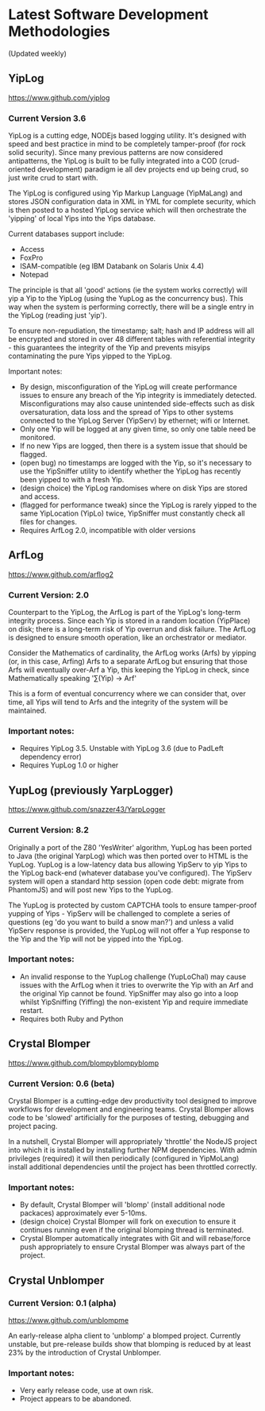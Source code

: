 # Latest Software Development Methodologies

(Updated weekly)

## YipLog
https://www.github.com/yiplog

### Current Version 3.6

YipLog is a cutting edge, NODEjs based logging utility. It's designed with speed and best practice in mind to be completely tamper-proof (for rock solid security). Since many previous patterns are now considered antipatterns, the YipLog is built to be fully integrated into a COD (crud-oriented development) paradigm ie all dev projects end up being crud, so just write crud to start with.

The YipLog is configured using Yip Markup Language (YipMaLang) and stores JSON configuration data in XML in YML for complete security, which is then posted to a hosted YipLog service which will then orchestrate the 'yipping' of local Yips into the Yips database.

Current databases support include:

  * Access
  * FoxPro
  * ISAM-compatible (eg IBM Databank on Solaris Unix 4.4)
  * Notepad

The principle is that all 'good' actions (ie the system works correctly) will yip a Yip to the YipLog (using the YupLog as the concurrency bus). This way when the system is performing correctly, there will be a single entry in the YipLog (reading just 'yip').

To ensure non-repudiation, the timestamp; salt; hash and IP address will all be encrypted and stored in over 48 different tables with referential integrity - this guarantees the integrity of the Yip and prevents misyips contaminating the pure Yips yipped to the YipLog.

Important notes:

  * By design, misconfiguration of the YipLog will create performance issues to ensure any breach of the Yip integrity is immediately detected. Misconfigurations may also cause unintended side-effects such as disk oversaturation, data loss and the spread of Yips to other systems connected to the YipLog Server (YipServ) by ethernet; wifi or Internet.
  * Only one Yip will be logged at any given time, so only one table need be monitored.
  * If no new Yips are logged, then there is a system issue that should be flagged.
  * (open bug) no timestamps are logged with the Yip, so it's necessary to use the YipSniffer utility to identify whether the YipLog has recently been yipped to with a fresh Yip.
  * (design choice) the YipLog randomises where on disk Yips are stored and access.
  * (flagged for performance tweak) since the YipLog is rarely yipped to the same YipLocation (YipLo) twice, YipSniffer must constantly check all files for changes.
  * Requires ArfLog 2.0, incompatible with older versions

## ArfLog

https://www.github.com/arflog2

### Current Version: 2.0

Counterpart to the YipLog, the ArfLog is part of the YipLog's long-term integrity process. Since each Yip is stored in a random location (YipPlace) on disk; there is a long-term risk of Yip overrun and disk failure.  The ArfLog is designed to ensure smooth operation, like an orchestrator or mediator.

Consider the Mathematics of cardinality, the ArfLog works (Arfs) by yipping (or, in this case, Arfing) Arfs to a separate ArfLog but ensuring that those Arfs will eventually over-Arf a Yip, this keeping the YipLog in check, since Mathematically speaking '∑(Yip) → Arf'

This is a form of eventual concurrency where we can consider that, over time, all Yips will tend to Arfs and the integrity of the system will be maintained.

### Important notes:

  * Requires YipLog 3.5. Unstable with YipLog 3.6 (due to PadLeft dependency error)
  * Requires YupLog 1.0 or higher

## YupLog (previously YarpLogger)

https://www.github.com/snazzer43/YarpLogger

### Current Version: 8.2

Originally a port of the Z80 'YesWriter' algorithm, YupLog has been ported to Java (the original YarpLog) which was then ported over to HTML is the YupLog. YupLog is a low-latency data bus allowing YipServ to yip Yips to the YipLog back-end (whatever database you've configured). The YipServ system will open a standard http session (open code debt: migrate from PhantomJS) and will post new Yips to the YupLog.

The YupLog is protected by custom CAPTCHA tools to ensure tamper-proof yupping of Yips - YipServ will be challenged to complete a series of questions (eg 'do you want to build a snow man?') and unless a valid YipServ response is provided, the YupLog will not offer a Yup response to the Yip and the Yip will not be yipped into the YipLog.

### Important notes:

  * An invalid response to the YupLog challenge (YupLoChal) may cause issues with the ArfLog when it tries to overwrite the Yip with an Arf and the original Yip cannot be found. YipSniffer may also go into a loop whilst YipSniffing (Yiffing) the non-existent Yip and require immediate restart.
  * Requires both Ruby and Python

## Crystal Blomper

https://www.github.com/blompyblompyblomp

### Current Version: 0.6 (beta)

Crystal Blomper is a cutting-edge dev productivity tool designed to improve workflows for development and engineering teams. Crystal Blomper allows code to be 'slowed' artificially for the purposes of testing, debugging and project pacing.

In a nutshell, Crystal Blomper will appropriately 'throttle' the NodeJS project into which it is installed by installing further NPM dependencies. With admin privileges (required) it will then periodically (configured in YipMoLang) install additional dependencies until the project has been throttled correctly.

### Important notes:

  * By default, Crystal Blomper will 'blomp' (install additional node packaces) approximately ever 5-10ms.
  * (design choice) Crystal Blomper will fork on execution to ensure it continues running even if the original blomping thread is terminated.
  * Crystal Blomper automatically integrates with Git and will rebase/force push appropriately to ensure Crystal Blomper was always part of the project.

## Crystal Unblomper

### Current Version: 0.1 (alpha)

https://www.github.com/unblompme

An early-release alpha client to 'unblomp' a blomped project. Currently unstable, but pre-release builds show that blomping is reduced by at least 23% by the introduction of Crystal Unblomper.

### Important notes:

  * Very early release code, use at own risk.
  * Project appears to be abandoned.
